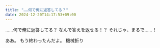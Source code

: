 ```yaml
---
title: "……何で俺に返答してる？"
date: 2024-12-20T14:17:53+09:00
---
```

……何で俺に返答してる？
なんで答えを返せる！？
それじゃ、まるで……！

ああ。
もう終わったんだよ。
機械折り
